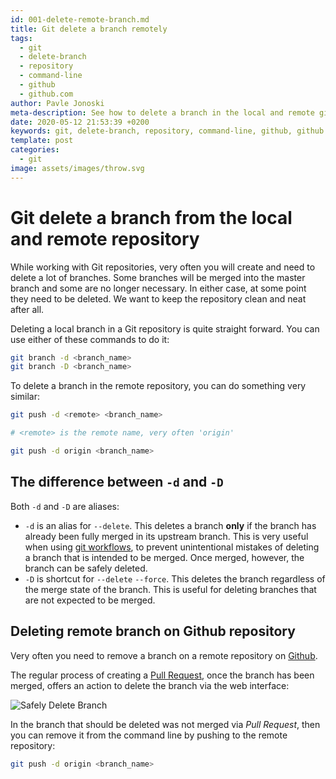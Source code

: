 ```yaml
---
id: 001-delete-remote-branch.md
title: Git delete a branch remotely
tags:
  - git
  - delete-branch
  - repository
  - command-line
  - github
  - github.com
author: Pavle Jonoski
meta-description: See how to delete a branch in the local and remote git repository.
date: 2020-05-12 21:53:39 +0200
keywords: git, delete-branch, repository, command-line, github, github.com
template: post
categories:
  - git
image: assets/images/throw.svg
---
```


# Git delete a branch from the local and remote repository

While working with Git repositories, very often you will create and need to delete
a lot of branches. Some branches will be merged into the master branch and some are
no longer necessary. In either case, at some point they need to be deleted. We want
to keep the repository clean and neat after all.

Deleting a local branch in a Git repository is quite straight forward. You can use
either of these commands to do it:

```bash
git branch -d <branch_name>
git branch -D <branch_name>
```

To delete a branch in the remote repository, you can do something very similar:

```bash
git push -d <remote> <branch_name>

# <remote> is the remote name, very often 'origin'

git push -d origin <branch_name>
```

## The difference between `-d` and `-D`

Both `-d` and `-D` are aliases:
 * `-d` is an alias for `--delete`. This deletes a branch **only** if the branch
 has already been fully merged in its upstream branch. This is very useful when
 using [git workflows](https://git-scm.com/book/en/v2/Git-Branching-Branching-Workflows),
 to prevent unintentional mistakes of deleting a branch that is intended to be merged.
 Once merged, however, the branch can be safely deleted.
 * `-D` is shortcut for `--delete` `--force`. This deletes the branch regardless
 of the merge state of the branch. This is useful for deleting branches that are
 not expected to be merged.

 ## Deleting remote branch on Github repository

 Very often you need to remove a branch on a remote repository on [Github](https://github.com/).

 The regular process of creating a [Pull Request](https://help.github.com/en/github/collaborating-with-issues-and-pull-requests/about-pull-requests),
 once the branch has been merged, offers an action to delete the branch via the web
 interface:

 ![Safely Delete Branch](images/pr-merged-delete-branch.png)

 In the branch that should be deleted was not merged via *Pull Request*, then you can 
 remove it from the command line by pushing to the remote repository:

 ```bash
 git push -d origin <branch_name>
 ```

